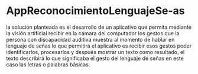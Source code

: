 # AppReconocimientoLenguajeSe-as
la solución planteada es el desarrollo de un aplicativo que permita mediante la visión artificial recibir en la cámara del computador los gestos que la persona con discapacidad auditiva muestra al momento de hablar en lenguaje de señas lo que permitirá el aplicativo es recibir esos gestos poder identificarlos, procesarlos y después mostrar un texto como resultado, el texto describirá lo que significaba el gesto del lenguaje de señas en este caso las letras o palabras básicas.
